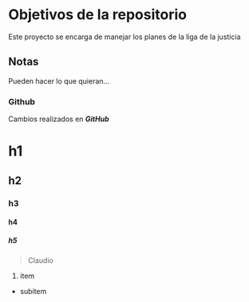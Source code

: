 # Objetivos de la repositorio

Este proyecto se encarga de manejar los planes de la liga de la justicia


## Notas
Pueden hacer lo que quieran...

### Github
Cambios realizados en _**GitHub**_

# h1
## h2
### h3
#### h4
##### h5
> Claudio

1. item
  * subitem

